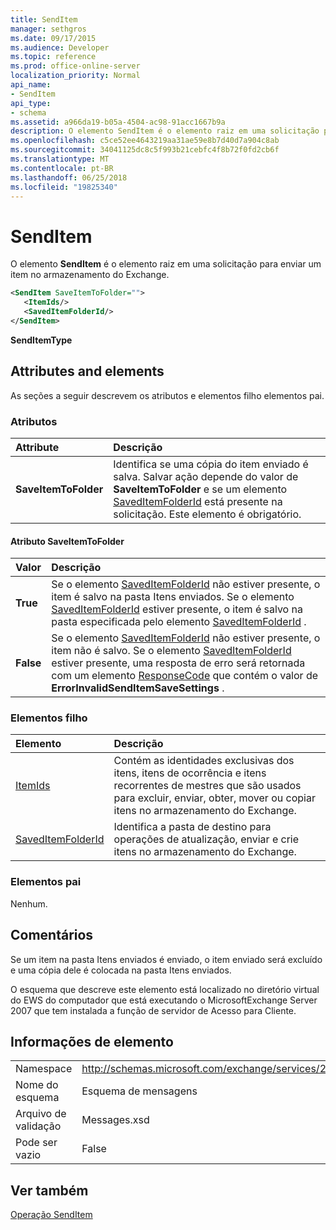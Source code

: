 ```yaml
---
title: SendItem
manager: sethgros
ms.date: 09/17/2015
ms.audience: Developer
ms.topic: reference
ms.prod: office-online-server
localization_priority: Normal
api_name:
- SendItem
api_type:
- schema
ms.assetid: a966da19-b05a-4504-ac98-91acc1667b9a
description: O elemento SendItem é o elemento raiz em uma solicitação para enviar um item no armazenamento do Exchange.
ms.openlocfilehash: c5ce52ee4643219aa31ae59e8b7d40d7a904c8ab
ms.sourcegitcommit: 34041125dc8c5f993b21cebfc4f8b72f0fd2cb6f
ms.translationtype: MT
ms.contentlocale: pt-BR
ms.lasthandoff: 06/25/2018
ms.locfileid: "19825340"
---
```

# <a name="senditem"></a>SendItem

O elemento **SendItem** é o elemento raiz em uma solicitação para enviar um item no armazenamento do Exchange. 
  
```xml
<SendItem SaveItemToFolder="">
   <ItemIds/>
   <SavedItemFolderId/>
</SendItem>
```

 **SendItemType**
## <a name="attributes-and-elements"></a>Attributes and elements

As seções a seguir descrevem os atributos e elementos filho elementos pai.
  
### <a name="attributes"></a>Atributos

|**Attribute**|**Descrição**|
|:-----|:-----|
|**SaveItemToFolder** <br/> |Identifica se uma cópia do item enviado é salva. Salvar ação depende do valor de **SaveItemToFolder** e se um elemento [SavedItemFolderId](saveditemfolderid.md) está presente na solicitação. Este elemento é obrigatório.  <br/> |
   
#### <a name="saveitemtofolder-attribute"></a>Atributo SaveItemToFolder

|**Valor**|**Descrição**|
|:-----|:-----|
|**True** <br/> |Se o elemento [SavedItemFolderId](saveditemfolderid.md) não estiver presente, o item é salvo na pasta Itens enviados. Se o elemento [SavedItemFolderId](saveditemfolderid.md) estiver presente, o item é salvo na pasta especificada pelo elemento [SavedItemFolderId](saveditemfolderid.md) .  <br/> |
|**False** <br/> |Se o elemento [SavedItemFolderId](saveditemfolderid.md) não estiver presente, o item não é salvo. Se o elemento [SavedItemFolderId](saveditemfolderid.md) estiver presente, uma resposta de erro será retornada com um elemento [ResponseCode](responsecode.md) que contém o valor de **ErrorInvalidSendItemSaveSettings** .  <br/> |
   
### <a name="child-elements"></a>Elementos filho

|**Elemento**|**Descrição**|
|:-----|:-----|
|[ItemIds](itemids.md) <br/> |Contém as identidades exclusivas dos itens, itens de ocorrência e itens recorrentes de mestres que são usados para excluir, enviar, obter, mover ou copiar itens no armazenamento do Exchange.  <br/> |
|[SavedItemFolderId](saveditemfolderid.md) <br/> |Identifica a pasta de destino para operações de atualização, enviar e crie itens no armazenamento do Exchange.  <br/> |
   
### <a name="parent-elements"></a>Elementos pai

Nenhum.
  
## <a name="remarks"></a>Comentários

Se um item na pasta Itens enviados é enviado, o item enviado será excluído e uma cópia dele é colocada na pasta Itens enviados.
  
O esquema que descreve este elemento está localizado no diretório virtual do EWS do computador que está executando o MicrosoftExchange Server 2007 que tem instalada a função de servidor de Acesso para Cliente.
  
## <a name="element-information"></a>Informações de elemento

|||
|:-----|:-----|
|Namespace  <br/> |http://schemas.microsoft.com/exchange/services/2006/messages  <br/> |
|Nome do esquema  <br/> |Esquema de mensagens  <br/> |
|Arquivo de validação  <br/> |Messages.xsd  <br/> |
|Pode ser vazio  <br/> |False  <br/> |
   
## <a name="see-also"></a>Ver também



[Operação SendItem](senditem-operation.md)

